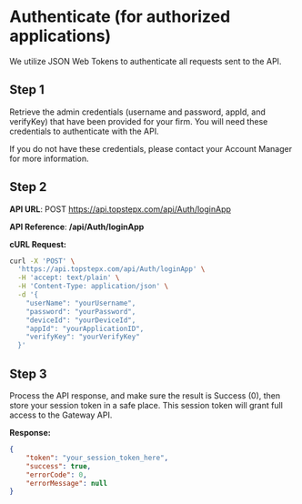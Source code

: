 # Authenticate (for authorized applications)

We utilize JSON Web Tokens to authenticate all requests sent to the API.

## Step 1

Retrieve the admin credentials (username and password, appId, and verifyKey) that have been provided for your firm. You will need these credentials to authenticate with the API.

If you do not have these credentials, please contact your Account Manager for more information.

## Step 2

**API URL**: POST https://api.topstepx.com/api/Auth/loginApp

**API Reference**: **/api/Auth/loginApp**

**cURL Request:**
```bash
curl -X 'POST' \
  'https://api.topstepx.com/api/Auth/loginApp' \
  -H 'accept: text/plain' \
  -H 'Content-Type: application/json' \
  -d '{
    "userName": "yourUsername",
    "password": "yourPassword",
    "deviceId": "yourDeviceId",
    "appId": "yourApplicationID",
    "verifyKey": "yourVerifyKey"
  }'
```

## Step 3

Process the API response, and make sure the result is Success (0), then store your session token in a safe place. This session token will grant full access to the Gateway API.

**Response:**
```json
{
    "token": "your_session_token_here",
    "success": true,
    "errorCode": 0,
    "errorMessage": null
}
```